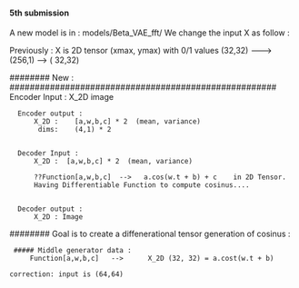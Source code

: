 #### 5th submission   #####################################################
A new model is in  :   models/Beta_VAE_fft/
We change the input X as follow :

   Previously : X is 2D tensor (xmax, ymax)  with 0/1 values
     (32,32) ---> (256,1)   --> (  32,32)



######## New  :      #####################################################
      Encoder Input :
          X_2D image

      Encoder output :
          X_2D :    [a,w,b,c] * 2  (mean, variance)
           dims:    (4,1) * 2


      Decoder Input :
          X_2D :  [a,w,b,c] * 2  (mean, variance)

          ??Function[a,w,b,c]  -->   a.cos(w.t + b) + c    in 2D Tensor.
          Having Differentiable Function to compute cosinus....


      Decoder output :
          X_2D : Image


######## Goal is to create a diffenerational tensor generation of cosinus :

     ##### Middle generator data :
         Function[a,w,b,c]   -->      X_2D (32, 32) = a.cost(w.t + b)

    correction: input is (64,64)

















